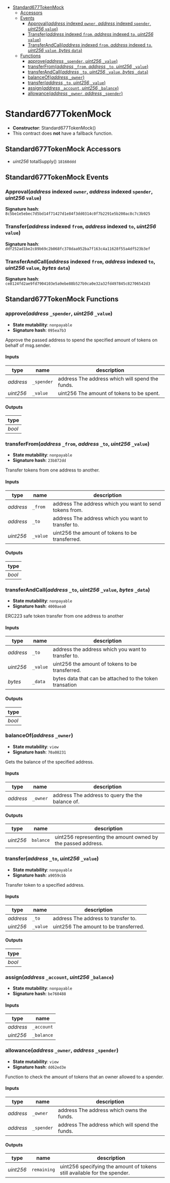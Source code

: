 * [Standard677TokenMock](#standard677tokenmock)
  * [Accessors](#standard677tokenmock-accessors)
  * [Events](#standard677tokenmock-events)
    * [Approval(*address* indexed `owner`, *address* indexed `spender`, *uint256* `value`)](#approvaladdress-indexed-owner-address-indexed-spender-uint256-value)
    * [Transfer(*address* indexed `from`, *address* indexed `to`, *uint256* `value`)](#transferaddress-indexed-from-address-indexed-to-uint256-value)
    * [TransferAndCall(*address* indexed `from`, *address* indexed `to`, *uint256* `value`, *bytes* `data`)](#transferandcalladdress-indexed-from-address-indexed-to-uint256-value-bytes-data)
  * [Functions](#standard677tokenmock-functions)
    * [approve(*address* `_spender`, *uint256* `_value`)](#approveaddress-_spender-uint256-_value)
    * [transferFrom(*address* `_from`, *address* `_to`, *uint256* `_value`)](#transferfromaddress-_from-address-_to-uint256-_value)
    * [transferAndCall(*address* `_to`, *uint256* `_value`, *bytes* `_data`)](#transferandcalladdress-_to-uint256-_value-bytes-_data)
    * [balanceOf(*address* `_owner`)](#balanceofaddress-_owner)
    * [transfer(*address* `_to`, *uint256* `_value`)](#transferaddress-_to-uint256-_value)
    * [assign(*address* `_account`, *uint256* `_balance`)](#assignaddress-_account-uint256-_balance)
    * [allowance(*address* `_owner`, *address* `_spender`)](#allowanceaddress-_owner-address-_spender)

# Standard677TokenMock

- **Constructor**: Standard677TokenMock()
- This contract does **not** have a fallback function.

## Standard677TokenMock Accessors

* *uint256* totalSupply() `18160ddd`

## Standard677TokenMock Events

### Approval(*address* indexed `owner`, *address* indexed `spender`, *uint256* `value`)

**Signature hash**: `8c5be1e5ebec7d5bd14f71427d1e84f3dd0314c0f7b2291e5b200ac8c7c3b925`

### Transfer(*address* indexed `from`, *address* indexed `to`, *uint256* `value`)

**Signature hash**: `ddf252ad1be2c89b69c2b068fc378daa952ba7f163c4a11628f55a4df523b3ef`

### TransferAndCall(*address* indexed `from`, *address* indexed `to`, *uint256* `value`, *bytes* `data`)

**Signature hash**: `ce8124fd2ae9fd7904103e5a9ebe88b527b9ca0e32a32fd497845c82706542d3`

## Standard677TokenMock Functions

### approve(*address* `_spender`, *uint256* `_value`)

- **State mutability**: `nonpayable`
- **Signature hash**: `095ea7b3`

Approve the passed address to spend the specified amount of tokens on behalf of msg.sender.

#### Inputs

| type      | name       | description                                     |
| --------- | ---------- | ----------------------------------------------- |
| *address* | `_spender` | address The address which will spend the funds. |
| *uint256* | `_value`   | uint256 The amount of tokens to be spent.       |

#### Outputs

| type   |
| ------ |
| *bool* |

### transferFrom(*address* `_from`, *address* `_to`, *uint256* `_value`)

- **State mutability**: `nonpayable`
- **Signature hash**: `23b872dd`

Transfer tokens from one address to another.

#### Inputs

| type      | name     | description                                             |
| --------- | -------- | ------------------------------------------------------- |
| *address* | `_from`  | address The address which you want to send tokens from. |
| *address* | `_to`    | address The address which you want to transfer to.      |
| *uint256* | `_value` | uint256 the amount of tokens to be transferred.         |

#### Outputs

| type   |
| ------ |
| *bool* |

### transferAndCall(*address* `_to`, *uint256* `_value`, *bytes* `_data`)

- **State mutability**: `nonpayable`
- **Signature hash**: `4000aea0`

ERC223 safe token transfer from one address to another

#### Inputs

| type      | name     | description                                             |
| --------- | -------- | ------------------------------------------------------- |
| *address* | `_to`    | address the address which you want to transfer to.      |
| *uint256* | `_value` | uint256 the amount of tokens to be transferred.         |
| *bytes*   | `_data`  | bytes data that can be attached to the token transation |

#### Outputs

| type   |
| ------ |
| *bool* |

### balanceOf(*address* `_owner`)

- **State mutability**: `view`
- **Signature hash**: `70a08231`

Gets the balance of the specified address.

#### Inputs

| type      | name     | description                                      |
| --------- | -------- | ------------------------------------------------ |
| *address* | `_owner` | address The address to query the the balance of. |

#### Outputs

| type      | name      | description                                                  |
| --------- | --------- | ------------------------------------------------------------ |
| *uint256* | `balance` | uint256 representing the amount owned by the passed address. |

### transfer(*address* `_to`, *uint256* `_value`)

- **State mutability**: `nonpayable`
- **Signature hash**: `a9059cbb`

Transfer token to a specified address.

#### Inputs

| type      | name     | description                           |
| --------- | -------- | ------------------------------------- |
| *address* | `_to`    | address The address to transfer to.   |
| *uint256* | `_value` | uint256 The amount to be transferred. |

#### Outputs

| type   |
| ------ |
| *bool* |

### assign(*address* `_account`, *uint256* `_balance`)

- **State mutability**: `nonpayable`
- **Signature hash**: `be760488`

#### Inputs

| type      | name       |
| --------- | ---------- |
| *address* | `_account` |
| *uint256* | `_balance` |

### allowance(*address* `_owner`, *address* `_spender`)

- **State mutability**: `view`
- **Signature hash**: `dd62ed3e`

Function to check the amount of tokens that an owner allowed to a spender.

#### Inputs

| type      | name       | description                                     |
| --------- | ---------- | ----------------------------------------------- |
| *address* | `_owner`   | address The address which owns the funds.       |
| *address* | `_spender` | address The address which will spend the funds. |

#### Outputs

| type      | name        | description                                                              |
| --------- | ----------- | ------------------------------------------------------------------------ |
| *uint256* | `remaining` | uint256 specifying the amount of tokens still available for the spender. |
